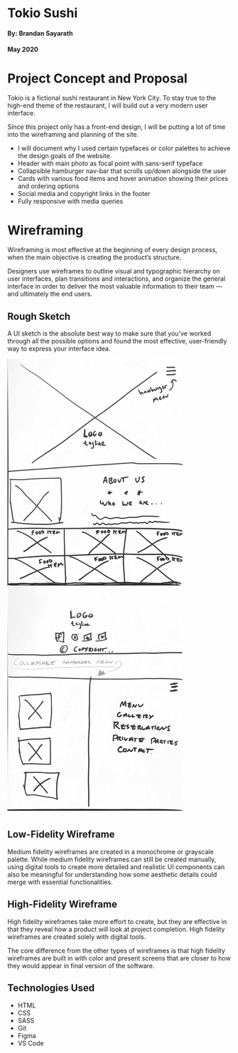 # Tokio Sushi
#### By: Brandan Sayarath
#### May 2020

# Project Concept and Proposal

Tokio is a fictional sushi restaurant in New York City.  To stay true to the high-end theme of the restaurant, I will build out a very modern user interface.   

Since this project only has a front-end design, I will be putting a lot of time into the wireframing and planning of the site.  

- I will document why I used certain typefaces or color palettes to achieve the design goals of the website. 
- Header with main photo as focal point with sans-serif typeface
- Collapsible hamburger nav-bar that scrolls up/down alongside the user
- Cards with various food items and hover animation showing their prices and ordering options
- Social media and copyright links in the footer
- Fully responsive with media queries 


# Wireframing 
Wireframing is most effective at the beginning of every design process, when the main objective is creating the product’s structure.

Designers use wireframes to outline visual and typographic hierarchy on user interfaces, plan transitions and interactions, and organize the general interface in order to deliver the most valuable information to their team — and ultimately the end users.


## Rough Sketch 
A UI sketch is the absolute best way to make sure that you’ve worked through all the possible options and found the most effective, user-friendly way to express your interface idea.

![RoughSketch](/wireframe/roughsketch.png)

## Low-Fidelity Wireframe
Medium fidelity wireframes are created in a monochrome or grayscale palette. While medium fidelity wireframes can still be created manually, using digital tools to create more detailed and realistic UI components can also be meaningful for understanding how some aesthetic details could merge with essential functionalities.

## High-Fidelity Wireframe

High fidelity wireframes take more effort to create, but they are effective in that they reveal how a product will look at project completion. High fidelity wireframes are created solely with digital tools.

The core difference from the other types of wireframes is that high fidelity wireframes are built in with color and present screens that are closer to how they would appear in final version of the software.





## Technologies Used
* HTML
* CSS
* SASS
* Git
* Figma
* VS Code




